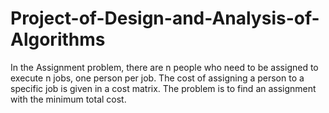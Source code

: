 # Project-of-Design-and-Analysis-of-Algorithms
In the Assignment problem, there are n people who need to be assigned to execute n jobs, one person per job. The cost of assigning a person to a specific job is given in a cost matrix. The problem is to find an assignment with the minimum total cost.

